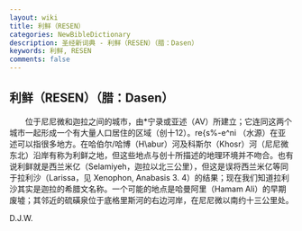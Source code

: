 ```yaml
---
layout: wiki
title: 利鲜（RESEN）
categories: NewBibleDictionary
description: 圣经新词典 - 利鲜（RESEN）（腊：Dasen）
keywords: 利鲜, RESEN
comments: false
---
```


## 利鲜（RESEN）（腊：Dasen）

　　位于尼尼微和迦拉之间的城市，由*宁录或亚述（AV）所建立；它连同这两个城市一起形成一个有大量人口居住的区域（创十12）。re{s%-e^ni （水源）在亚述可以指很多地方。在哈伯尔/哈博（H\abur）河及科斯尔（Khosr）河（尼尼微东北）沿岸有称为利鲜之地，但这些地点与创十所描述的地理环境并不吻合。也有说利鲜就是西兰米亿（Selamiyeh，迦拉以北三公里），但这是误将西兰米亿等同于拉利沙（Larissa，见 Xenophon, Anabasis 3. 4）的结果；现在我们知道拉利沙其实是迦拉的希腊文名称。一个可能的地点是哈曼阿里（Hamam Ali）的早期废墟；其邻近的硫磺泉位于底格里斯河的右边河岸，在尼尼微以南约十三公里处。

D.J.W.








